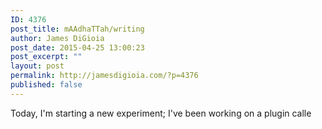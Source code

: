```yaml
---
ID: 4376
post_title: mAAdhaTTah/writing
author: James DiGioia
post_date: 2015-04-25 13:00:23
post_excerpt: ""
layout: post
permalink: http://jamesdigioia.com/?p=4376
published: false
---
```

Today, I'm starting a new experiment; I've been working on a plugin calle